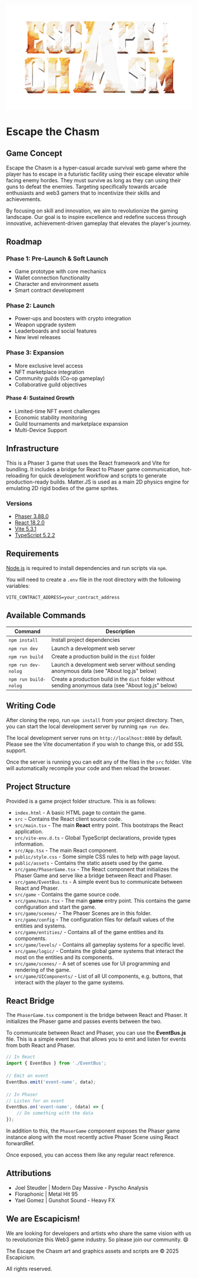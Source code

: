 ![logo](gameLogo.png)

# Escape the Chasm

## Game Concept

Escape the Chasm is a hyper-casual arcade survival web game where the player has to escape in a futuristic facility using their escape elevator while facing enemy hordes. They must survive as long as they can using their guns to defeat the enemies. Targeting specifically towards arcade enthusiasts and web3 gamers that to incentivize their skills and achievements. 

By focusing on skill and innovation, we aim to revolutionize the gaming landscape. Our goal is to inspire excellence and redefine success through innovative, achievement-driven gameplay that elevates the player's journey.

## Roadmap

### Phase 1: Pre-Launch & Soft Launch

- Game prototype with core mechanics
- Wallet connection functionality
- Character and environment assets
- Smart contract development

### Phase 2: Launch

- Power-ups and boosters with crypto integration
- Weapon upgrade system
- Leaderboards and social features
- New level releases

### Phase 3: Expansion

- More exclusive level access
- NFT marketplace integration
- Community guilds (Co-op gameplay)
- Collaborative guild objectives

#### Phase 4: Sustained Growth

- Limited-time NFT event challenges
- Economic stability monitoring
- Guild tournaments and marketplace expansion
- Multi-Device Support 


## Infrastructure

This is a Phaser 3 game that uses the React framework and Vite for bundling. It includes a bridge for React to Phaser game communication, hot-reloading for quick development workflow and scripts to generate production-ready builds. Matter.JS is used as a main 2D physics engine for emulating 2D rigid bodies of the game sprites. 

### Versions

- [Phaser 3.88.0](https://github.com/phaserjs/phaser)
- [React 18.2.0](https://github.com/facebook/react)
- [Vite 5.3.1](https://github.com/vitejs/vite)
- [TypeScript 5.2.2](https://github.com/microsoft/TypeScript)

## Requirements

[Node.js](https://nodejs.org) is required to install dependencies and run scripts via `npm`.

You will need to create a `.env` file in the root directory with the following variables:
```
VITE_CONTRACT_ADDRESS=your_contract_address

```

## Available Commands

| Command | Description |
|---------|-------------|
| `npm install` | Install project dependencies |
| `npm run dev` | Launch a development web server |
| `npm run build` | Create a production build in the `dist` folder |
| `npm run dev-nolog` | Launch a development web server without sending anonymous data (see "About log.js" below) |
| `npm run build-nolog` | Create a production build in the `dist` folder without sending anonymous data (see "About log.js" below) |

## Writing Code

After cloning the repo, run `npm install` from your project directory. Then, you can start the local development server by running `npm run dev`.

The local development server runs on `http://localhost:8080` by default. Please see the Vite documentation if you wish to change this, or add SSL support.

Once the server is running you can edit any of the files in the `src` folder. Vite will automatically recompile your code and then reload the browser.

## Project Structure

Provided is a game project folder structure. This is as follows:

- `index.html` - A basic HTML page to contain the game.
- `src` - Contains the React client source code.
- `src/main.tsx` - The main **React** entry point. This bootstraps the React application.
- `src/vite-env.d.ts` - Global TypeScript declarations, provide types information.
- `src/App.tsx` - The main React component.
- `public/style.css` - Some simple CSS rules to help with page layout.
- `public/assets` - Contains the static assets used by the game.
- `src/game/PhaserGame.tsx` - The React component that initializes the Phaser Game and serve like a bridge between React and Phaser.
- `src/game/EventBus.ts` - A simple event bus to communicate between React and Phaser.
- `src/game` - Contains the game source code.
- `src/game/main.tsx` - The main **game** entry point. This contains the game configuration and start the game.
- `src/game/scenes/` - The Phaser Scenes are in this folder.
- `src/game/config` - The configuration files for default values of the entities and systems.
- `src/game/entities/` - Contains all of the game entities and its components.
- `src/game/levels/` - Contains all gameplay systems for a specific level.
- `src/game/logic/` - Contains the global game systems that interact the most on the entities and its components.
- `src/game/scenes/` - A set of scenes use for UI programming and rendering of the game.
- `src/game/UIComponents/` - List of all UI components, e.g. buttons, that interact with the player to the game systems.

## React Bridge

The `PhaserGame.tsx` component is the bridge between React and Phaser. It initializes the Phaser game and passes events between the two.

To communicate between React and Phaser, you can use the **EventBus.js** file. This is a simple event bus that allows you to emit and listen for events from both React and Phaser.

```js
// In React
import { EventBus } from './EventBus';

// Emit an event
EventBus.emit('event-name', data);

// In Phaser
// Listen for an event
EventBus.on('event-name', (data) => {
    // Do something with the data
});
```

In addition to this, the `PhaserGame` component exposes the Phaser game instance along with the most recently active Phaser Scene using React forwardRef.

Once exposed, you can access them like any regular react reference.

## Attributions

- Joel Steudler | Modern Day Massive - Pyscho Analysis
- Floraphonic | Metal Hit 95
- Yael Gomez | Gunshot Sound - Heavy FX

## We are Escapicism!

We are looking for developers and artists who share the same vision with us to revolutionize this Web3 game industry. So please join our community. 😄

The Escape the Chasm art and graphics assets and scripts are &copy; 2025 Escapicism.

All rights reserved.
